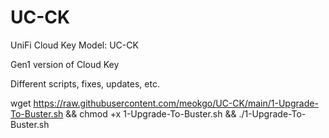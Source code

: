 # UC-CK
UniFi Cloud Key Model: UC-CK

Gen1 version of Cloud Key

Different scripts, fixes, updates, etc.

wget https://raw.githubusercontent.com/meokgo/UC-CK/main/1-Upgrade-To-Buster.sh && chmod +x 1-Upgrade-To-Buster.sh && ./1-Upgrade-To-Buster.sh
